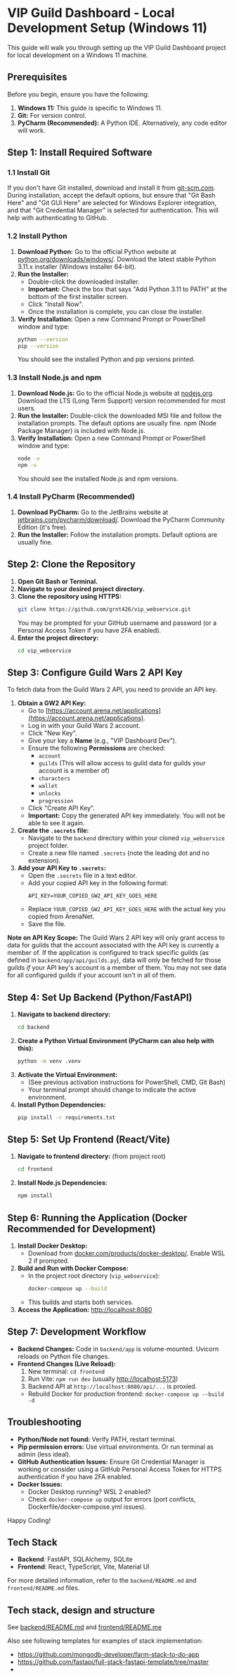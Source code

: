 # VIP Guild Dashboard - Local Development Setup (Windows 11)

This guide will walk you through setting up the VIP Guild Dashboard project for local development on a Windows 11 machine.

## Prerequisites

Before you begin, ensure you have the following:

1.  **Windows 11:** This guide is specific to Windows 11.
2.  **Git:** For version control.
3.  **PyCharm (Recommended):** A Python IDE. Alternatively, any code editor will work.

## Step 1: Install Required Software

### 1.1 Install Git

If you don't have Git installed, download and install it from [git-scm.com](https://git-scm.com/download/win). During installation, accept the default options, but ensure that "Git Bash Here" and "Git GUI Here" are selected for Windows Explorer integration, and that "Git Credential Manager" is selected for authentication. This will help with authenticating to GitHub.

### 1.2 Install Python

1.  **Download Python:** Go to the official Python website at [python.org/downloads/windows/](https://python.org/downloads/windows/). Download the latest stable Python 3.11.x installer (Windows installer 64-bit).
2.  **Run the Installer:**
    *   Double-click the downloaded installer.
    *   **Important:** Check the box that says "Add Python 3.11 to PATH" at the bottom of the first installer screen.
    *   Click "Install Now".
    *   Once the installation is complete, you can close the installer.
3.  **Verify Installation:** Open a new Command Prompt or PowerShell window and type:
    ```bash
    python --version
    pip --version
    ```
    You should see the installed Python and pip versions printed.

### 1.3 Install Node.js and npm

1.  **Download Node.js:** Go to the official Node.js website at [nodejs.org](https://nodejs.org/). Download the LTS (Long Term Support) version recommended for most users.
2.  **Run the Installer:** Double-click the downloaded MSI file and follow the installation prompts. The default options are usually fine. npm (Node Package Manager) is included with Node.js.
3.  **Verify Installation:** Open a new Command Prompt or PowerShell window and type:
    ```bash
    node -v
    npm -v
    ```
    You should see the installed Node.js and npm versions.

### 1.4 Install PyCharm (Recommended)

1.  **Download PyCharm:** Go to the JetBrains website at [jetbrains.com/pycharm/download/](https://jetbrains.com/pycharm/download/). Download the PyCharm Community Edition (it's free).
2.  **Run the Installer:** Follow the installation prompts. Default options are usually fine.

## Step 2: Clone the Repository

1.  **Open Git Bash or Terminal.**
2.  **Navigate to your desired project directory.**
3.  **Clone the repository using HTTPS:**
    ```bash
    git clone https://github.com/grnt426/vip_webservice.git
    ```
    You may be prompted for your GitHub username and password (or a Personal Access Token if you have 2FA enabled).
4.  **Enter the project directory:**
    ```bash
    cd vip_webservice
    ```

## Step 3: Configure Guild Wars 2 API Key

To fetch data from the Guild Wars 2 API, you need to provide an API key.

1.  **Obtain a GW2 API Key:**
    *   Go to [https://account.arena.net/applications](https://account.arena.net/applications).
    *   Log in with your Guild Wars 2 account.
    *   Click "New Key".
    *   Give your key a **Name** (e.g., "VIP Dashboard Dev").
    *   Ensure the following **Permissions** are checked:
        *   `account`
        *   `guilds` (This will allow access to guild data for guilds your account is a member of)
        *   `characters`
        *   `wallet`
        *   `unlocks`
        *   `progression`
    *   Click "Create API Key".
    *   **Important:** Copy the generated API key immediately. You will not be able to see it again.
2.  **Create the `.secrets` file:**
    *   Navigate to the `backend` directory within your cloned `vip_webservice` project folder.
    *   Create a new file named `.secrets` (note the leading dot and no extension).
3.  **Add your API Key to `.secrets`:**
    *   Open the `.secrets` file in a text editor.
    *   Add your copied API key in the following format:
        ```
        API_KEY=YOUR_COPIED_GW2_API_KEY_GOES_HERE
        ```
    *   Replace `YOUR_COPIED_GW2_API_KEY_GOES_HERE` with the actual key you copied from ArenaNet.
    *   Save the file.

**Note on API Key Scope:** The Guild Wars 2 API key will only grant access to data for guilds that the account associated with the API key is currently a member of. If the application is configured to track specific guilds (as defined in `backend/app/api/guilds.py`), data will only be fetched for those guilds *if* your API key's account is a member of them. You may not see data for all configured guilds if your account isn't in all of them.

## Step 4: Set Up Backend (Python/FastAPI)

1.  **Navigate to backend directory:**
    ```bash
    cd backend
    ```
2.  **Create a Python Virtual Environment (PyCharm can also help with this):**
    ```bash
    python -m venv .venv
    ```
3.  **Activate the Virtual Environment:**
    *   (See previous activation instructions for PowerShell, CMD, Git Bash)
    *   Your terminal prompt should change to indicate the active environment.
4.  **Install Python Dependencies:**
    ```bash
    pip install -r requirements.txt
    ```

## Step 5: Set Up Frontend (React/Vite)

1.  **Navigate to frontend directory:** (from project root)
    ```bash
    cd frontend
    ```
2.  **Install Node.js Dependencies:**
    ```bash
    npm install
    ```

## Step 6: Running the Application (Docker Recommended for Development)

1.  **Install Docker Desktop:**
    *   Download from [docker.com/products/docker-desktop/](https://www.docker.com/products/docker-desktop/). Enable WSL 2 if prompted.
2.  **Build and Run with Docker Compose:**
    *   In the project root directory (`vip_webservice`):
        ```bash
        docker-compose up --build
        ```
    *   This builds and starts both services.
3.  **Access the Application:** [http://localhost:8080](http://localhost:8080)

## Step 7: Development Workflow

*   **Backend Changes:** Code in `backend/app` is volume-mounted. Uvicorn reloads on Python file changes.
*   **Frontend Changes (Live Reload):**
    1.  New terminal: `cd frontend`
    2.  Run Vite: `npm run dev` (usually [http://localhost:5173](http://localhost:5173))
    3.  Backend API at `http://localhost:8080/api/...` is proxied.
    *   Rebuild Docker for production frontend: `docker-compose up --build -d`

## Troubleshooting

*   **Python/Node not found:** Verify PATH, restart terminal.
*   **Pip permission errors:** Use virtual environments. Or run terminal as admin (less ideal).
*   **GitHub Authentication Issues:** Ensure Git Credential Manager is working or consider using a GitHub Personal Access Token for HTTPS authentication if you have 2FA enabled.
*   **Docker Issues:**
    *   Docker Desktop running? WSL 2 enabled?
    *   Check `docker-compose up` output for errors (port conflicts, Dockerfile/docker-compose.yml issues).

Happy Coding!

## Tech Stack

- **Backend**: FastAPI, SQLAlchemy, SQLite
- **Frontend**: React, TypeScript, Vite, Material UI

For more detailed information, refer to the `backend/README.md` and `frontend/README.md` files.

## Tech stack, design and structure
See [backend/README.md](https://github.com/GrantKurtzTrueAd/dashboard/blob/master/backend/README.md) and [frontend/README.me](https://github.com/GrantKurtzTrueAd/dashboard/blob/master/frontend/README.md)

Also see following templates for examples of stack implementation:
- https://github.com/mongodb-developer/farm-stack-to-do-app
- https://github.com/fastapi/full-stack-fastapi-template/tree/master
- 
